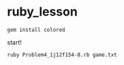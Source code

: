 ruby_lesson
===========

```
gem install colored
```

start!
```
ruby Problem4_1j12f154-8.rb game.txt
```
